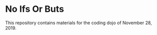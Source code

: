 No Ifs Or Buts
==============

This repository contains materials for the coding dojo of November 28, 2019.

